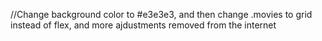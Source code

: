 //Change background color to #e3e3e3, and then change .movies to grid instead of flex, and more ajdustments
removed from the internet
